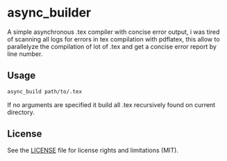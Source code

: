 # async_builder
A simple asynchronous .tex compiler with concise error output, i was tired of scanning all logs for errors in tex compilation with
pdflatex, this allow to parallelyze the compilation of lot of .tex and get a concise error report by line number.

## Usage

```pl
async_build path/to/.tex
```

If no arguments are specified it build all .tex recursively found on current directory.

## License

See the [LICENSE](LICENSE) file for license rights and limitations (MIT).
